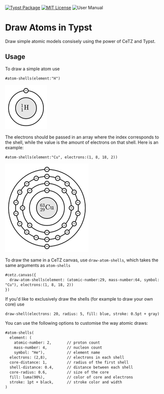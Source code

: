 [![Typst Package](https://img.shields.io/badge/dynamic/toml?url=https%3A%2F%2Fraw.githubusercontent.com%2FTypsium%2Ftypsium-atomic%2Fmain%2Ftypst.toml&query=%24.package.version&prefix=v&logo=typst&label=package&color=239DAD)](https://typst.app/universe/package/typsium-atomic)
[![MIT License](https://img.shields.io/badge/license-MIT-blue)](https://github.com/Typsium/typsium/blob/main/LICENSE)
![User Manual](https://img.shields.io/badge/manual-.pdf-purple)

# Draw Atoms in Typst

Draw simple atomic models consisely using the power of CeTZ and Typst.


## Usage
To draw a simple atom use
```typst
#atom-shells(element:"H")
```
![image](https://raw.githubusercontent.com/Typsium/typsium-atomic/main/tests/hydrogen/ref/1.png)

The electrons should be passed in an array where the index corresponds to the shell, while the value is the amount of electrons on that shell. Here is an example: 
```typst
#atom-shells(element:"Cu", electrons:(1, 8, 18, 2))
```
![image](https://raw.githubusercontent.com/Typsium/typsium-atomic/main/tests/int-electrons/ref/1.png)

To draw the same in a CeTZ canvas, use ```draw-atom-shells```, which takes the same arguments as ```atom-shells```

```typst
#cetz.canvas({
  draw-atom-shells(element: (atomic-number:29, mass-number:64, symbol: "Cu"), electrons:(1, 8, 18, 2))
})
```

If you'd like to exclusively draw the shells (for example to draw your own core) use 
```typst
draw-shell(electrons: 20, radius: 5, fill: blue, stroke: 0.5pt + gray)
```

You can use the following options to customise the way atomic draws:
```typst
#atom-shells(
  element: (
    atomic-number: 2,       // proton count
    mass-number: 4,         // nucleon count
    symbol: "He"),          // element name
  electrons: (2,8),         // electrons in each shell
  core-distance: 1,         // radius of the first shell
  shell-distance: 0.4,      // distance between each shell
  core-radius: 0.6,         // size of the core
  fill: luma(90%),          // color of core and electrons
  stroke: 1pt + black,      // stroke color and width
)
```


